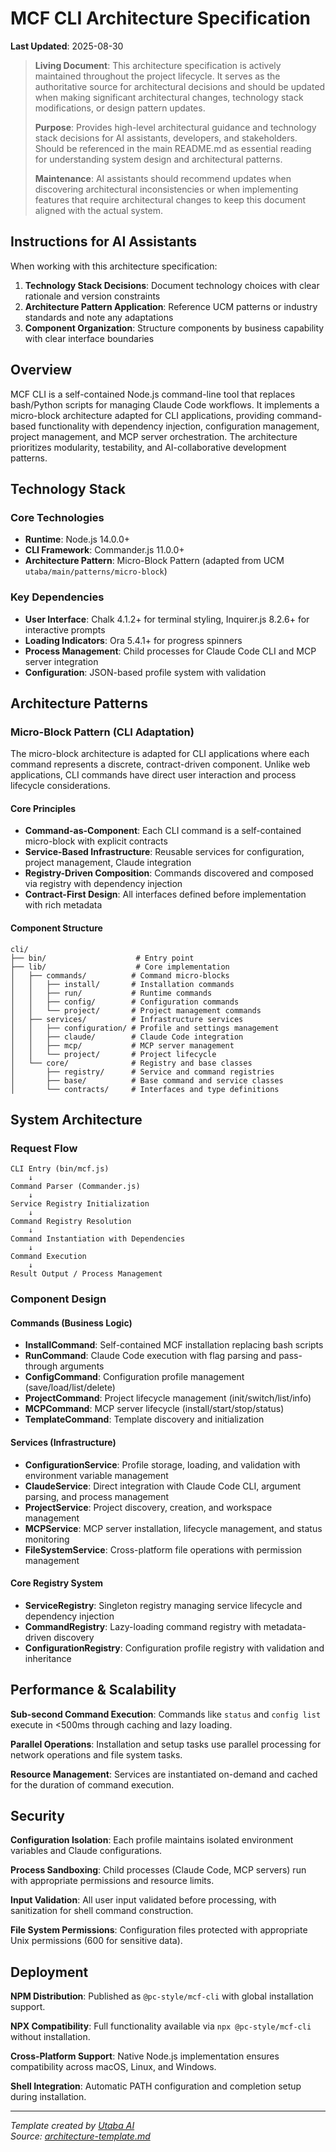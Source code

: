 # MCF CLI Architecture Specification

**Last Updated**: 2025-08-30

> **Living Document**: This architecture specification is actively maintained throughout the project lifecycle. It serves as the authoritative source for architectural decisions and should be updated when making significant architectural changes, technology stack modifications, or design pattern updates.
>
> **Purpose**: Provides high-level architectural guidance and technology stack decisions for AI assistants, developers, and stakeholders. Should be referenced in the main README.md as essential reading for understanding system design and architectural patterns.
>
> **Maintenance**: AI assistants should recommend updates when discovering architectural inconsistencies or when implementing features that require architectural changes to keep this document aligned with the actual system.

## Instructions for AI Assistants

When working with this architecture specification:

1. **Technology Stack Decisions**: Document technology choices with clear rationale and version constraints
2. **Architecture Pattern Application**: Reference UCM patterns or industry standards and note any adaptations
3. **Component Organization**: Structure components by business capability with clear interface boundaries

## Overview

MCF CLI is a self-contained Node.js command-line tool that replaces bash/Python scripts for managing Claude Code workflows. It implements a micro-block architecture adapted for CLI applications, providing command-based functionality with dependency injection, configuration management, project management, and MCP server orchestration. The architecture prioritizes modularity, testability, and AI-collaborative development patterns.

## Technology Stack

### Core Technologies

- **Runtime**: Node.js 14.0.0+
- **CLI Framework**: Commander.js 11.0.0+
- **Architecture Pattern**: Micro-Block Pattern (adapted from UCM `utaba/main/patterns/micro-block`)

### Key Dependencies

- **User Interface**: Chalk 4.1.2+ for terminal styling, Inquirer.js 8.2.6+ for interactive prompts
- **Loading Indicators**: Ora 5.4.1+ for progress spinners
- **Process Management**: Child processes for Claude Code CLI and MCP server integration
- **Configuration**: JSON-based profile system with validation

## Architecture Patterns

### Micro-Block Pattern (CLI Adaptation)

The micro-block architecture is adapted for CLI applications where each command represents a discrete, contract-driven component. Unlike web applications, CLI commands have direct user interaction and process lifecycle considerations.

#### Core Principles

- **Command-as-Component**: Each CLI command is a self-contained micro-block with explicit contracts
- **Service-Based Infrastructure**: Reusable services for configuration, project management, Claude integration
- **Registry-Driven Composition**: Commands discovered and composed via registry with dependency injection
- **Contract-First Design**: All interfaces defined before implementation with rich metadata

#### Component Structure

```
cli/
├── bin/                    # Entry point
├── lib/                    # Core implementation
│   ├── commands/          # Command micro-blocks
│   │   ├── install/       # Installation commands
│   │   ├── run/           # Runtime commands
│   │   ├── config/        # Configuration commands
│   │   └── project/       # Project management commands
│   ├── services/          # Infrastructure services
│   │   ├── configuration/ # Profile and settings management
│   │   ├── claude/        # Claude Code integration
│   │   ├── mcp/           # MCP server management
│   │   └── project/       # Project lifecycle
│   └── core/              # Registry and base classes
│       ├── registry/      # Service and command registries
│       ├── base/          # Base command and service classes
│       └── contracts/     # Interfaces and type definitions
```

## System Architecture

### Request Flow

```
CLI Entry (bin/mcf.js)
    ↓
Command Parser (Commander.js)
    ↓
Service Registry Initialization
    ↓
Command Registry Resolution
    ↓
Command Instantiation with Dependencies
    ↓
Command Execution
    ↓
Result Output / Process Management
```

### Component Design

#### Commands (Business Logic)

- **InstallCommand**: Self-contained MCF installation replacing bash scripts
- **RunCommand**: Claude Code execution with flag parsing and pass-through arguments
- **ConfigCommand**: Configuration profile management (save/load/list/delete)
- **ProjectCommand**: Project lifecycle management (init/switch/list/info)
- **MCPCommand**: MCP server lifecycle (install/start/stop/status)
- **TemplateCommand**: Template discovery and initialization

#### Services (Infrastructure)

- **ConfigurationService**: Profile storage, loading, and validation with environment variable management
- **ClaudeService**: Direct integration with Claude Code CLI, argument parsing, and process management
- **ProjectService**: Project discovery, creation, and workspace management
- **MCPService**: MCP server installation, lifecycle management, and status monitoring
- **FileSystemService**: Cross-platform file operations with permission management

#### Core Registry System

- **ServiceRegistry**: Singleton registry managing service lifecycle and dependency injection
- **CommandRegistry**: Lazy-loading command registry with metadata-driven discovery
- **ConfigurationRegistry**: Configuration profile registry with validation and inheritance

## Performance & Scalability

**Sub-second Command Execution**: Commands like `status` and `config list` execute in <500ms through caching and lazy loading.

**Parallel Operations**: Installation and setup tasks use parallel processing for network operations and file system tasks.

**Resource Management**: Services are instantiated on-demand and cached for the duration of command execution.

## Security

**Configuration Isolation**: Each profile maintains isolated environment variables and Claude configurations.

**Process Sandboxing**: Child processes (Claude Code, MCP servers) run with appropriate permissions and resource limits.

**Input Validation**: All user input validated before processing, with sanitization for shell command construction.

**File System Permissions**: Configuration files protected with appropriate Unix permissions (600 for sensitive data).

## Deployment

**NPM Distribution**: Published as `@pc-style/mcf-cli` with global installation support.

**NPX Compatibility**: Full functionality available via `npx @pc-style/mcf-cli` without installation.

**Cross-Platform Support**: Native Node.js implementation ensures compatibility across macOS, Linux, and Windows.

**Shell Integration**: Automatic PATH configuration and completion setup during installation.

---

_Template created by [Utaba AI](https://utaba.ai)_  
_Source: [architecture-template.md](https://ucm.utaba.ai/browse/utaba/main/guidance/templates/architecture-template.md)_
